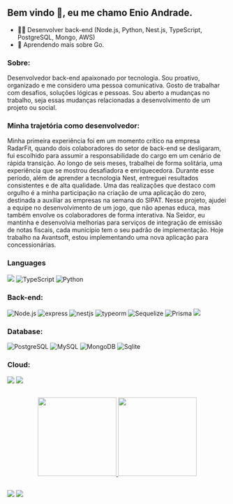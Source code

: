 <h2> Bem vindo 👋, eu me chamo Enio Andrade. </h2>

- :technologist: Desenvolver back-end (Node.js, Python, Nest.js, TypeScript, PostgreSQL, Mongo, AWS)
- 🌱 Aprendendo mais sobre Go.


<div>
   <h3 dir="auto">Sobre:</h3>
   <p>
      Desenvolvedor back-end apaixonado por tecnologia. Sou proativo, organizado e me considero
      uma pessoa comunicativa.
      Gosto de trabalhar com desafios, soluções lógicas e pessoas.
      Sou aberto a mudanças no trabalho, seja essas mudanças relacionadas a desenvolvimento de um projeto ou social.
   </p>
</div>

<div>
   <h3 dir="auto">Minha trajetória como desenvolvedor:</h3>
   <p>
      Minha primeira experiência foi em um momento crítico na empresa RadarFit, quando dois
      colaboradores do setor de back-end se desligaram, fui escolhido para assumir a responsabilidade
      do cargo em um cenário de rápida transição. Ao longo de seis meses, trabalhei de forma solitária,
      uma experiência que se mostrou desafiadora e enriquecedora. Durante esse período, além de
      aprender a tecnologia Nest, entreguei resultados consistentes e de alta qualidade.
      Uma das realizações que destaco com orgulho é a minha participação na criação de uma
      aplicação do zero, destinada a auxiliar as empresas na semana do SIPAT. Nesse projeto, ajudei a
      equipe no desenvolvimento de um jogo, que não apenas educa, mas também envolve os
      colaboradores de forma interativa.
      Na Seidor, eu mantinha e desenvolvia melhorias para serviços de integração de emissão de notas
      fiscais, cada município tem o seu padrão de implementação.
      Hoje trabalho na Avantsoft, estou implementando uma nova aplicação para concessionárias.
   </p>
</div>

<div>
   <h3 dir="auto">Languages</h3>
   <img src="https://res.cloudinary.com/practicaldev/image/fetch/s--yXd1I4K0--/c_limit%2Cf_auto%2Cfl_progressive%2Cq_auto%2Cw_880/https://img.shields.io/badge/Javascript-323330%3Fstyle%3Dfor-the-badge%26logo%3Djavascript%26logoColor%3DF7DF1E";logo=javascript" style="max-width: 100%;">
   <img src="https://res.cloudinary.com/practicaldev/image/fetch/s--ZLN5gijI--/c_limit%2Cf_auto%2Cfl_progressive%2Cq_auto%2Cw_880/https://img.shields.io/badge/TypeScript-007ACC%3Fstyle%3Dfor-the-badge%26logo%3Dtypescript%26logoColor%3Dwhite" alt="TypeScript"; style="max-width: 100%;">
   <img src="https://res.cloudinary.com/practicaldev/image/fetch/s--ZLN5gijI--/c_limit%2Cf_auto%2Cfl_progressive%2Cq_auto%2Cw_880/https://img.shields.io/badge/Python-323330%3Fstyle%3Dfor-the-badge%26logo%3Dpython%26logoColor%3DF7DF1E" alt="Python"; style="max-width: 100%;">
</div>

<div>
  <h3 dir="auto">Back-end:</h3>
  <img src="https://res.cloudinary.com/practicaldev/image/fetch/s---tuyDVl_--/c_limit%2Cf_auto%2Cfl_progressive%2Cq_auto%2Cw_880/https://img.shields.io/badge/Node.js-43853D%3Fstyle%3Dfor-the-badge%26logo%3Dnode.js%26logoColor%3Dwhite" alt="Node.js"; style="max-width: 100%;">
  <img src="https://res.cloudinary.com/practicaldev/image/fetch/s--Rl0DwDaF--/c_limit%2Cf_auto%2Cfl_progressive%2Cq_auto%2Cw_880/https://img.shields.io/badge/Express.js-404D59%3Fstyle%3Dfor-the-badge"        alt="express"; style="max-width: 100%;">
  <img src="https://res.cloudinary.com/practicaldev/image/fetch/s--Rl0DwDaF--/c_limit%2Cf_auto%2Cfl_progressive%2Cq_auto%2Cw_880/https://img.shields.io/badge/Nest.js-ec5353%3Fstyle%3Dfor-the-badge"        alt="nestjs"; style="max-width: 100%;">
  <img src="https://res.cloudinary.com/practicaldev/image/fetch/s--VlZmeiZf--/c_limit%2Cf_auto%2Cfl_progressive%2Cq_auto%2Cw_880/https://img.shields.io/badge/TypeORM-52B0E7%3Fstyle%3Dfor-the-badge" alt="typeorm" style="max-width: 100%;">
  <img src="https://res.cloudinary.com/practicaldev/image/fetch/s--VlZmeiZf--/c_limit%2Cf_auto%2Cfl_progressive%2Cq_auto%2Cw_880/https://img.shields.io/badge/Sequelize-52B0E7%3Fstyle%3Dfor-the-badge%26logo%3DSequelize%26logoColor%3Dwhite" alt="Sequelize" style="max-width: 100%;">
  <img src="https://res.cloudinary.com/practicaldev/image/fetch/s--6C98uIG2--/c_limit%2Cf_auto%2Cfl_progressive%2Cq_auto%2Cw_880/https://img.shields.io/badge/Prisma-3982CE%3Fstyle%3Dfor-the-badge%26logo%3DPrisma%26logoColor%3Dwhite" alt="Prisma" data-canonical-src="https://img.shields.io/badge/-Prisma-333333?style=for-the-badge&amp;logo=prisma" style="max-width: 100%;">
  <img src="https://res.cloudinary.com/practicaldev/image/fetch/s--sDtFcwqD--/c_limit%2Cf_auto%2Cfl_progressive%2Cq_auto%2Cw_880/https://img.shields.io/badge/Jest-323330%3Fstyle%3Dfor-the-badge%26logo%3DJest%26logoColor%3Dwhite" style="max-width: 100%;">
</div>

<div>
  <h3 dir="auto">Database:</h3>
  <img src="https://res.cloudinary.com/practicaldev/image/fetch/s--LF_tT4cg--/c_limit%2Cf_auto%2Cfl_progressive%2Cq_auto%2Cw_880/https://img.shields.io/badge/PostgreSQL-316192%3Fstyle%3Dfor-the-badge%26logo%3Dpostgresql%26logoColor%3Dwhite" alt="PostgreSQL" style="max-width: 100%;">
  <img src="https://res.cloudinary.com/practicaldev/image/fetch/s--OvXzauo0--/c_limit%2Cf_auto%2Cfl_progressive%2Cq_auto%2Cw_880/https://img.shields.io/badge/MySQL-00000F%3Fstyle%3Dfor-the-badge%26logo%3Dmysql%26logoColor%3Dwhite" alt="MySQL" style="max-width: 100%;">
  <img src="https://res.cloudinary.com/practicaldev/image/fetch/s--m4KqDleG--/c_limit%2Cf_auto%2Cfl_progressive%2Cq_auto%2Cw_880/https://img.shields.io/badge/MongoDB-4EA94B%3Fstyle%3Dfor-the-badge%26logo%3Dmongodb%26logoColor%3Dwhite" alt="MongoDB" style="max-width: 100%;">
   <img src="https://res.cloudinary.com/practicaldev/image/fetch/s--7sSBcOK2--/c_limit%2Cf_auto%2Cfl_progressive%2Cq_auto%2Cw_880/https://img.shields.io/badge/SQLite-07405E%3Fstyle%3Dfor-the-badge%26logo%3Dsqlite%26logoColor%3Dwhite" alt="Sqlite" style="max-width: 100%;">
</div>

<div>
  <h3 dir="auto">Cloud:</h3>
  <img src="https://res.cloudinary.com/practicaldev/image/fetch/s--JJmfAMOd--/c_limit%2Cf_auto%2Cfl_progressive%2Cq_auto%2Cw_880/https://img.shields.io/badge/Microsoft_Azure-0089D6%3Fstyle%3Dfor-the-badge%26logo%3Dmicrosoft-azure%26logoColor%3Dwhite" style="max-width: 100%;">
  <img src="https://res.cloudinary.com/practicaldev/image/fetch/s--R3XgKh7v--/c_limit%2Cf_auto%2Cfl_progressive%2Cq_auto%2Cw_880/https://img.shields.io/badge/Amazon%2520AWS-FF9900%3Fstyle%3Dfor-the-badge%26logo%3Damazonaws%26logoColor%3Dwhite" style="max-width: 100%;">
</div>

##

<div align="center">
  <a href="https://github.com/enioandrade92">
  <img height="180em" src="https://github-readme-stats.vercel.app/api?username=enioandrade92&show_icons=true&theme=tokyonight&include_all_commits=true&count_private=true"/>
  <img height="180em" src="https://github-readme-stats.vercel.app/api/top-langs/?username=enioandrade92&layout=compact&langs_count=7&theme=tokyonight"/>
</div> 

##
 
<div>
  <a href="http://www.linkedin.com/in/enioandrade" target="_blank"><img src="https://img.shields.io/badge/-LinkedIn-%230077B5?style=for-the-badge&logo=linkedin&logoColor=white" target="_blank"></a>
  <a href="mailto:enioandrade92@hotmail.com"><img src="https://img.shields.io/badge/-HotEmail-%23333?style=for-the-badge&logo=gmail&logoColor=white" target="_blank"></a>
</div>
